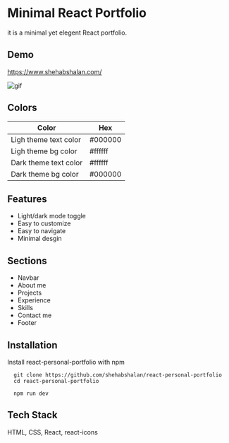 
# Minimal React Portfolio

it is a minimal yet elegent React portfolio.

## Demo

https://www.shehabshalan.com/

![gif](https://user-images.githubusercontent.com/30008865/178131475-4a20ec89-eb52-4b9c-94d9-75155eea8dc9.gif)


## Colors 

| Color             | Hex                                                                |
| ----------------- | ------------------------------------------------------------------ |
| Ligh theme text color |  #000000 |
| Ligh theme bg color |  #ffffff |
| Dark theme text color | #ffffff |
| Dark theme bg color |  #000000 |


## Features

- Light/dark mode toggle
- Easy to customize
- Easy to navigate
- Minimal desgin


## Sections
- Navbar
- About me
- Projects
- Experience
- Skills
- Contact me
- Footer


## Installation

Install react-personal-portfolio with npm

```
  git clone https://github.com/shehabshalan/react-personal-portfolio
  cd react-personal-portfolio
```
```
  npm run dev
```

## Tech Stack
HTML, CSS, React, react-icons
